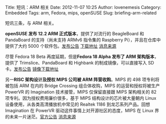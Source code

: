Title: 短讯：ARM 相关
Date: 2012-11-07 10:25
Author: lovenemesis
Category: Embedded
Tags: arm, Fedora, mips, openSUSE
Slug: briefing-arm-related

短讯三条，与 ARM 相关。

**openSUSE 发布 12.2 ARM 正式版本**，提供了对流行的 BeagleBoard 和
PandaBoard 的支持（尚未支持 ARMv6 指令集的 Raspberry
Pi），并且在仓库中提供了大约 5000
个软件包。[发布公告](http://news.opensuse.org/2012/11/06/opensuse-12-2-for-arm-final/)
[下载地址](http://download.opensuse.org/ports/armv7hl/distribution/12.2/)
[消息来源](http://www.phoronix.com/scan.php?page=news_item&px=MTIyMjY)

尽管 Fedora 18 Beta 再度延期，但是**Fedora 18 Alpha 发布了 ARM
架构版本**，提供了 Trimslice、PandaBoard 和 Highbank
的制成镜像，可以直接写入 SD
卡。[发布公告](http://fedoraproject.org/wiki/Architectures/ARM/Fedora_18_Alpha)
[镜像下载地址](http://dl.fedoraproject.org/pub/fedora-secondary/releases/test/18-Alpha/Images/armhfp/)

另一**RISC 架构设计及授权 MIPS 公司被 ARM 阵营收购**。MIPS 的 498
项专利将被包括 ARM 在内的 Bridge Crossing 组合体收购，MIPS
的运营和授权将被生产 PowerVR 的 Imagination 技术接管，MIPS 仅保留直接跟
MIPS 架构相关的 82 项专利。因为授权费用廉价很多，基于 MIPS
结构设计的芯片被大量朝内 Linux 设备使用，从各类高清播放机中常见的
Realtek 1186 到龙芯系列产品。回想 Imagination 在 PowerVR
驱动这件事情上对开源社区的态度，MIPS 在 Linux
界的未来一片迷茫。[官方公告](http://www.mips.com/news-events/newsroom/newsindex/index.dot?id=76254)
[消息来源](http://www.phoronix.com/scan.php?page=news_item&px=MTIyMjc)
